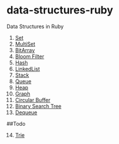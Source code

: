data-structures-ruby
====================

Data Structures in Ruby

1. [Set](set/Readme.md)
2. [MultiSet](multiset/Readme.md)
3. [BitArray](bitarray/Readme.md)
4. [Bloom Filter](bloom-filter/Readme.md)
5. [Hash](hash/Readme.md) 
6. [LinkedList](linked-list/Readme.md)
7. [Stack](stack/Readme.md)
8. [Queue](queue/Readme.md)
9. [Heap](heap/Readme.md)
10. [Graph](graph/Readme.md)
11. [Circular Buffer](circular_buffer/Readme.md)
12. [Binary Search Tree](bst/Readme.md)
13. [Dequeue](dequeue/Readme.md)


##Todo

14. [Trie](trie/Readme.md)
